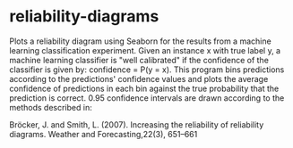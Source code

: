 # reliability-diagrams

Plots a reliability diagram using Seaborn for the results from a machine learning classification experiment. Given an instance x with true label y, a machine learning classifier is "well calibrated" if the confidence of the classifier is given by: confidence = P(y = x). This program bins predictions according to the predictions' confidence values and plots the average confidence of predictions in each bin against the true probability that the prediction is correct.  0.95 confidence intervals are drawn according to the methods described in:

Bröcker, J. and Smith, L. (2007). Increasing the reliability of reliability diagrams. Weather and Forecasting,22(3), 651–661

